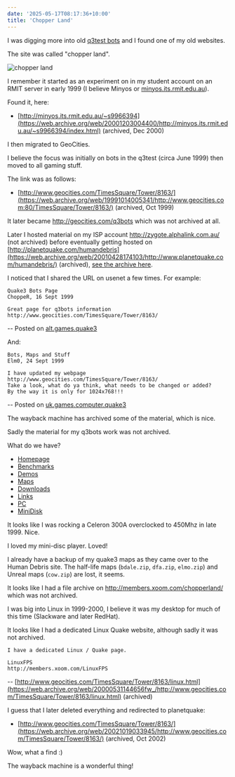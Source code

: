 ```yaml
---
date: '2025-05-17T08:17:36+10:00'
title: 'Chopper Land'
---
```


I was digging more into old [q3test bots](/blog/posts/q3test-bots/) and I found one of my old websites.

The site was called "chopper land".

![chopper land](/blog/pics/chopper-land.jpg)

I remember it started as an experiment on in my student account on an RMIT server in early 1999 (I believe Minyos or [minyos.its.rmit.edu.au](https://web.archive.org/web/20001109072000/http://minyos.its.rmit.edu.au/)).

Found it, here:

* [http://minyos.its.rmit.edu.au/~s9966394](https://web.archive.org/web/20001203004400/http://minyos.its.rmit.edu.au/~s9966394/index.html) (archived, Dec 2000)

I then migrated to GeoCities.

I believe the focus was initially on bots in the q3test (circa June 1999) then moved to all gaming stuff.

The link was as follows:

* [http://www.geocities.com/TimesSquare/Tower/8163/](https://web.archive.org/web/19991014005341/http://www.geocities.com:80/TimesSquare/Tower/8163/) (archived, Oct 1999)


It later became http://geocities.com/q3bots which was not archived at all.

Later I hosted material on my ISP account http://zygote.alphalink.com.au/ (not archived) before eventually getting hosted on [http://planetquake.com/humandebris](https://web.archive.org/web/20010428174103/http://www.planetquake.com/humandebris/) (archived), [see the archive here](https://github.com/Jason2Brownlee/HumanDebrisArchive).

I noticed that I shared the URL on usenet a few times. For example:

```text
Quake3 Bots Page
ChoppeR, 16 Sept 1999

Great page for q3bots information
http://www.geocities.com/TimesSquare/Tower/8163/
```

-- Posted on [alt.games.quake3](https://groups.google.com/g/alt.games.quake3/c/kYVbzPOKmmY/m/lgNrSy7jWmgJ)

And:

```text
Bots, Maps and Stuff
Elm0, 24 Sept 1999

I have updated my webpage
http://www.geocities.com/TimesSquare/Tower/8163/
Take a look, what do ya think, what needs to be changed or added?
By the way it is only for 1024x768!!!
```

-- Posted on [uk.games.computer.quake3](https://groups.google.com/g/uk.games.computer.quake3/c/ES29i7v0Yac/m/Ho6acLrT12QJ)

The wayback machine has archived some of the material, which is nice.

Sadly the material for my q3bots work was not archived.

What do we have?

* [Homepage](https://web.archive.org/web/19991014005341/http://www.geocities.com:80/TimesSquare/Tower/8163/)
* [Benchmarks](https://web.archive.org/web/20001009000731fw_/http://www.geocities.com/TimesSquare/Tower/8163/bench.html)
* [Demos](https://web.archive.org/web/20000522215248fw_/http://www.geocities.com/TimesSquare/Tower/8163/demos.html)
* [Maps](https://web.archive.org/web/20000605195831fw_/http://www.geocities.com/TimesSquare/Tower/8163/mymaps.html)
* [Downloads](https://web.archive.org/web/20000303083943fw_/http://www.geocities.com/TimesSquare/Tower/8163/downloads.html)
* [Links](https://web.archive.org/web/20000522001708fw_/http://www.geocities.com/TimesSquare/Tower/8163/link-page.html)
* [PC](https://web.archive.org/web/20000601155757fw_/http://www.geocities.com/TimesSquare/Tower/8163/pc.html)
* [MiniDisk](https://web.archive.org/web/20000527180027/http://www.geocities.com:80/TimesSquare/Tower/8163/minidisc/MD.html)

It looks like I was rocking a Celeron 300A overclocked to 450Mhz in late 1999. Nice.

I loved my mini-disc player. Loved!

I already have a backup of my quake3 maps as they came over to the Human Debris site. The half-life maps (`bdale.zip`, `dfa.zip`, `elmo.zip`) and Unreal maps (`cow.zip`) are lost, it seems.

It looks like I had a file archive on <http://members.xoom.com/chopperland/> which was not archived.

I was big into Linux in 1999-2000, I believe it was my desktop for much of this time (Slackware and later RedHat).

It looks like I had a dedicated Linux Quake website, although sadly it was not archived.

```text
I have a dedicated Linux / Quake page.

LinuxFPS
http://members.xoom.com/LinuxFPS
```

-- [http://www.geocities.com/TimesSquare/Tower/8163/linux.html](https://web.archive.org/web/20000531144656fw_/http://www.geocities.com/TimesSquare/Tower/8163/linux.html) (archived)

I guess that I later deleted everything and redirected to planetquake:

* [http://www.geocities.com/TimesSquare/Tower/8163/](https://web.archive.org/web/20021019033945/http://www.geocities.com/TimesSquare/Tower/8163/) (archived, Oct 2002)


Wow, what a find :)

The wayback machine is a wonderful thing!
